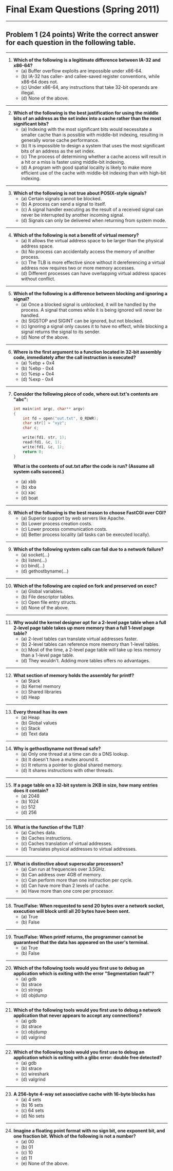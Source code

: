 # Final Exam Questions (Spring 2011)
---
## Problem 1 (24 points) Write the correct answer for each question in the following table.

---

1. **Which of the following is a legitimate difference between IA-32 and x86-64?**
   - (a) Buffer overflow exploits are impossible under x86-64.
   - (b) IA-32 has caller- and callee-saved register conventions, while x86-64 does not.
   - (c) Under x86-64, any instructions that take 32-bit operands are illegal.
   - (d) None of the above.
---
2. **Which of the following is the best justification for using the middle bits of an address as the set index into a cache rather than the most significant bits?**
   - (a) Indexing with the most significant bits would necessitate a smaller cache than is possible with middle-bit indexing, resulting in generally worse cache performance.
   - (b) It is impossible to design a system that uses the most significant bits of an address as the set index.
   - (c) The process of determining whether a cache access will result in a hit or a miss is faster using middle-bit indexing.
   - (d) A program with good spatial locality is likely to make more efficient use of the cache with middle-bit indexing than with high-bit indexing.
---
3. **Which of the following is not true about POSIX-style signals?**
   - (a) Certain signals cannot be blocked.
   - (b) A process can send a signal to itself.
   - (c) A signal handler executing as the result of a received signal can never be interrupted by another incoming signal.
   - (d) Signals can only be delivered when returning from system mode.
---
4. **Which of the following is not a benefit of virtual memory?**
   - (a) It allows the virtual address space to be larger than the physical address space.
   - (b) No process can accidentally access the memory of another process.
   - (c) The TLB is more effective since without it dereferencing a virtual address now requires two or more memory accesses.
   - (d) Different processes can have overlapping virtual address spaces without conflict.
---
5. **Which of the following is a difference between blocking and ignoring a signal?**
   - (a) Once a blocked signal is unblocked, it will be handled by the process. A signal that comes while it is being ignored will never be handled.
   - (b) SIGSTOP and SIGINT can be ignored, but not blocked.
   - (c) Ignoring a signal only causes it to have no effect, while blocking a signal returns the signal to its sender.
   - (d) None of the above.
---
6. **Where is the first argument to a function located in 32-bit assembly code, immediately after the call instruction is executed?**
   - (a) %ebp + 0x4
   - (b) %ebp - 0x4
   - (c) %esp + 0x4
   - (d) %exp - 0x4
---
7. **Consider the following piece of code, where out.txt's contents are "abc":**

   ```c
   int main(int argc, char** argv)
   {
       int fd = open("out.txt", O_RDWR);
       char str[] = "xyz";
       char c;
       
       write(fd1, str, 1);
       read(fd1, &c, 1);
       write(fd1, &c, 1);
       return 0;
   }
   ```

   **What is the contents of out.txt after the code is run? (Assume all system calls succeed.)**
   - (a) xbb
   - (b) xba
   - (c) xac
   - (d) boat
---
8. **Which of the following is the best reason to choose FastCGI over CGI?**
   - (a) Superior support by web servers like Apache.
   - (b) Lower process creation costs.
   - (c) Lower process communication costs.
   - (d) Better process locality (all tasks can be executed locally).
---
9. **Which of the following system calls can fail due to a network failure?**
   - (a) socket(...)
   - (b) listen(...)
   - (c) bind(...)
   - (d) gethostbyname(...)
---
10. **Which of the following are copied on fork and preserved on exec?**
    - (a) Global variables.
    - (b) File descriptor tables.
    - (c) Open file entry structs.
    - (d) None of the above.
---
11. **Why would the kernel designer opt for a 2-level page table when a full 2-level page table takes up more memory than a full 1-level page table?**
    - (a) 2-level tables can translate virtual addresses faster.
    - (b) 2-level tables can reference more memory than 1-level tables.
    - (c) Most of the time, a 2-level page table will take up less memory than a 1-level page table.
    - (d) They wouldn't. Adding more tables offers no advantages.
---
12. **What section of memory holds the assembly for printf?**
    - (a) Stack
    - (b) Kernel memory
    - (c) Shared libraries
    - (d) Heap
---
13. **Every thread has its own**
    - (a) Heap
    - (b) Global values
    - (c) Stack
    - (d) Text data
---
14. **Why is gethostbyname not thread safe?**
    - (a) Only one thread at a time can do a DNS lookup.
    - (b) It doesn't have a mutex around it.
    - (c) It returns a pointer to global shared memory.
    - (d) It shares instructions with other threads.
---
15. **If a page table on a 32-bit system is 2KB in size, how many entries does it contain?**
    - (a) 2048
    - (b) 1024
    - (c) 512
    - (d) 256
---
16. **What is the function of the TLB?**
    - (a) Caches data.
    - (b) Caches instructions.
    - (c) Caches translation of virtual addresses.
    - (d) Translates physical addresses to virtual addresses.
---
17. **What is distinctive about superscalar processors?**
    - (a) Can run at frequencies over 3.5GHz.
    - (b) Can address over 4GB of memory.
    - (c) Can perform more than one instruction per cycle.
    - (d) Can have more than 2 levels of cache.
    - (e) Have more than one core per processor.
---
18. **True/False: When requested to send 20 bytes over a network socket, execution will block until all 20 bytes have been sent.**
    - (a) True
    - (b) False
---
19. **True/False: When printf returns, the programmer cannot be guaranteed that the data has appeared on the user's terminal.**
    - (a) True
    - (b) False
---
20. **Which of the following tools would you first use to debug an application which is exiting with the error "Segmentation fault"?**
    - (a) gdb
    - (b) strace
    - (c) strings
    - (d) objdump
---
21. **Which of the following tools would you first use to debug a network application that never appears to accept any connections?**
    - (a) gdb
    - (b) strace
    - (c) objdump
    - (d) valgrind
---
22. **Which of the following tools would you first use to debug an application which is exiting with a glibc error: double free detected?**
    - (a) gdb
    - (b) strace
    - (c) wireshark
    - (d) valgrind
---
23. **A 256-byte 4-way set associative cache with 16-byte blocks has**
    - (a) 4 sets
    - (b) 16 sets
    - (c) 64 sets
    - (d) No sets
---
24. **Imagine a floating point format with no sign bit, one exponent bit, and one fraction bit. Which of the following is not a number?**
    - (a) 00
    - (b) 01
    - (c) 10
    - (d) 11
    - (e) None of the above.